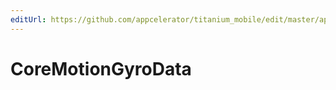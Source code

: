 ```yaml
---
editUrl: https://github.com/appcelerator/titanium_mobile/edit/master/apidoc/CoreMotion.yml
---
```

# CoreMotionGyroData

<TypeHeader/>

<ApiDocs/>
